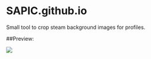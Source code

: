 SAPIC.github.io
===============
Small tool to crop steam background images for profiles.

##Preview:

![](http://i.oddball.tf/rtaYC.jpg?raw=true)
